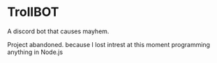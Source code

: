 # TrollBOT
A discord bot that causes mayhem.

Project abandoned. because I lost intrest at this moment programming anything in Node.js
